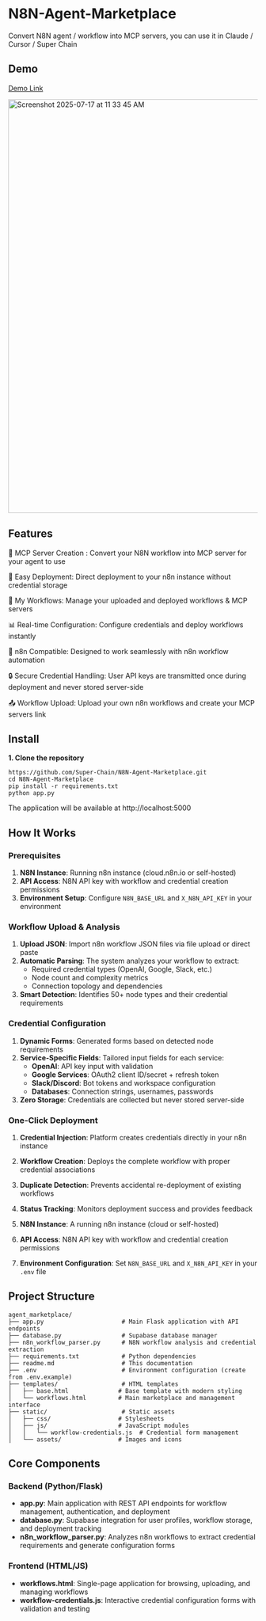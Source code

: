 # N8N-Agent-Marketplace
Convert N8N agent / workflow into MCP servers, you can use it in Claude / Cursor / Super Chain 

## Demo 
[Demo Link](https://p2rdr5jbej.us-east-1.awsapprunner.com/)

<img width="1800" height="836" alt="Screenshot 2025-07-17 at 11 33 45 AM" src="https://github.com/user-attachments/assets/f8f49abb-00ce-4221-8bcf-5d27a7078a9a" />

## Features
🚀 MCP Server Creation : Convert your N8N workflow into MCP server for your agent to use

🎯 Easy Deployment: Direct deployment to your n8n instance without credential storage

🚀 My Workflows: Manage your uploaded and deployed workflows & MCP servers

📊 Real-time Configuration: Configure credentials and deploy workflows instantly

🔗 n8n Compatible: Designed to work seamlessly with n8n workflow automation

🔒 Secure Credential Handling: User API keys are transmitted once during deployment and never stored server-side

📤 Workflow Upload: Upload your own n8n workflows and create your MCP servers link

## Install 
**1. Clone the repository**
```
https://github.com/Super-Chain/N8N-Agent-Marketplace.git
cd N8N-Agent-Marketplace
pip install -r requirements.txt
python app.py 
```
The application will be available at http://localhost:5000

## How It Works

### Prerequisites

1. **N8N Instance**: Running n8n instance (cloud.n8n.io or self-hosted)
2. **API Access**: N8N API key with workflow and credential creation permissions  
3. **Environment Setup**: Configure `N8N_BASE_URL` and `X_N8N_API_KEY` in your environment

### Workflow Upload & Analysis

1. **Upload JSON**: Import n8n workflow JSON files via file upload or direct paste
2. **Automatic Parsing**: The system analyzes your workflow to extract:
   - Required credential types (OpenAI, Google, Slack, etc.)
   - Node count and complexity metrics
   - Connection topology and dependencies
3. **Smart Detection**: Identifies 50+ node types and their credential requirements

### Credential Configuration

1. **Dynamic Forms**: Generated forms based on detected node requirements
2. **Service-Specific Fields**: Tailored input fields for each service:
   - **OpenAI**: API key input with validation
   - **Google Services**: OAuth2 client ID/secret + refresh token
   - **Slack/Discord**: Bot tokens and workspace configuration
   - **Databases**: Connection strings, usernames, passwords
3. **Zero Storage**: Credentials are collected but never stored server-side

### One-Click Deployment

1. **Credential Injection**: Platform creates credentials directly in your n8n instance
2. **Workflow Creation**: Deploys the complete workflow with proper credential associations
3. **Duplicate Detection**: Prevents accidental re-deployment of existing workflows
4. **Status Tracking**: Monitors deployment success and provides feedback

1. **N8N Instance**: A running n8n instance (cloud or self-hosted)
2. **API Access**: N8N API key with workflow and credential creation permissions
3. **Environment Configuration**: Set `N8N_BASE_URL` and `X_N8N_API_KEY` in your `.env` file

## Project Structure

```
agent_marketplace/
├── app.py                      # Main Flask application with API endpoints
├── database.py                 # Supabase database manager
├── n8n_workflow_parser.py      # N8N workflow analysis and credential extraction
├── requirements.txt            # Python dependencies
├── readme.md                   # This documentation
├── .env                        # Environment configuration (create from .env.example)
├── templates/                  # HTML templates
│   ├── base.html              # Base template with modern styling
│   └── workflows.html         # Main marketplace and management interface
├── static/                     # Static assets
│   ├── css/                   # Stylesheets
│   ├── js/                    # JavaScript modules
│   │   └── workflow-credentials.js  # Credential form management
│   └── assets/                # Images and icons
```

## Core Components

### Backend (Python/Flask)
- **app.py**: Main application with REST API endpoints for workflow management, authentication, and deployment
- **database.py**: Supabase integration for user profiles, workflow storage, and deployment tracking
- **n8n_workflow_parser.py**: Analyzes n8n workflows to extract credential requirements and generate configuration forms

### Frontend (HTML/JS)
- **workflows.html**: Single-page application for browsing, uploading, and managing workflows
- **workflow-credentials.js**: Interactive credential configuration forms with validation and testing
